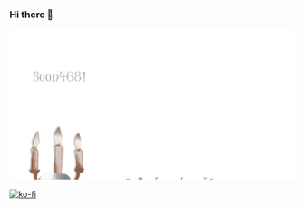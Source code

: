### Hi there 👋


![About Me](https://raw.githubusercontent.com/boon4681/boon4681/master/me.svg)

[![ko-fi](https://ko-fi.com/img/githubbutton_sm.svg)](https://ko-fi.com/L4L431R3E)
